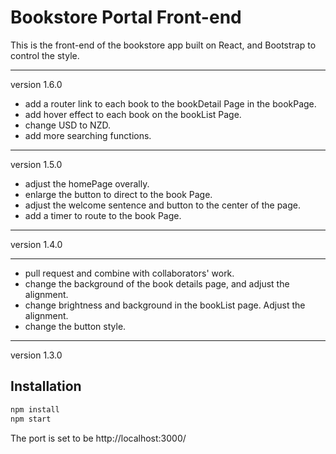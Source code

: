 # Bookstore Portal Front-end

This is the front-end of the bookstore app built on React, and Bootstrap to control the style.

---------------------

version 1.6.0

- add a router link to each book to the bookDetail Page in the bookPage.
- add hover effect to each book on the bookList Page.
- change USD to NZD.
- add more searching functions.

---------------------------------------------

version 1.5.0

- adjust the homePage overally.
- enlarge the button to direct to the book Page.
- adjust the welcome sentence and button to the center of the page.
- add a timer to route to the book Page.

---------------------------------------------

version 1.4.0

---------------------------------

- pull request and combine with collaborators' work.
- change the background of the book details page, and adjust the alignment.  
- change brightness and background in the bookList page. Adjust the alignment. 
- change the button style.

------------------------------------
version 1.3.0


## Installation
```bash
npm install
npm start
```

The port is set to be http://localhost:3000/